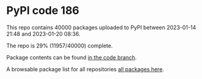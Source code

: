 # PyPI code 186

This repo contains 40000 packages uploaded to PyPI between 
2023-01-14 21:48 and 2023-01-20 08:36.

The repo is 29% (11957/40000) complete.

Package contents can be found [in the code branch](https://github.com/pypi-data/pypi-mirror-186/tree/code/packages).

A browsable package list for all repositories [all packages here](https://pypi-data.github.io/website/repositories/pypi-mirror-186).


